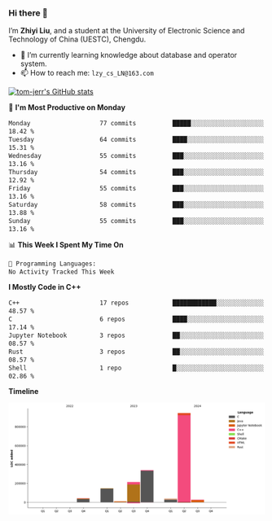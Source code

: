 ### Hi there 👋
I’m **Zhiyi Liu**, and a student at the University of Electronic Science and Technology of China (UESTC), Chengdu.
- 🌱 I’m currently learning knowledge about database and operator system.
- 📫 How to reach me: `lzy_cs_LN@163.com`
  
[![tom-jerr's GitHub stats](https://github-readme-stats.vercel.app/api?username=tom-jerr&hide=prs,stars&show_icons=true)](https://github.com/tom-jerr/github-readme-stats)





<!--
**tom-jerr/tom-jerr** is a ✨ _special_ ✨ repository because its `README.md` (this file) appears on your GitHub profile.

Here are some ideas to get you started:

- 🔭 I’m currently working on ...

- 👯 I’m looking to collaborate on ...
- 🤔 I’m looking for help with ...
- 💬 Ask me about ...
 ...
- 😄 Pronouns: ...
- ⚡ Fun fact: ...
-->

<!--START_SECTION:waka-->
📅 **I'm Most Productive on Monday** 

```text
Monday                   77 commits          █████░░░░░░░░░░░░░░░░░░░░   18.42 % 
Tuesday                  64 commits          ████░░░░░░░░░░░░░░░░░░░░░   15.31 % 
Wednesday                55 commits          ███░░░░░░░░░░░░░░░░░░░░░░   13.16 % 
Thursday                 54 commits          ███░░░░░░░░░░░░░░░░░░░░░░   12.92 % 
Friday                   55 commits          ███░░░░░░░░░░░░░░░░░░░░░░   13.16 % 
Saturday                 58 commits          ███░░░░░░░░░░░░░░░░░░░░░░   13.88 % 
Sunday                   55 commits          ███░░░░░░░░░░░░░░░░░░░░░░   13.16 % 
```


📊 **This Week I Spent My Time On** 

```text
💬 Programming Languages: 
No Activity Tracked This Week
```

**I Mostly Code in C++** 

```text
C++                      17 repos            ████████████░░░░░░░░░░░░░   48.57 % 
C                        6 repos             ████░░░░░░░░░░░░░░░░░░░░░   17.14 % 
Jupyter Notebook         3 repos             ██░░░░░░░░░░░░░░░░░░░░░░░   08.57 % 
Rust                     3 repos             ██░░░░░░░░░░░░░░░░░░░░░░░   08.57 % 
Shell                    1 repo              █░░░░░░░░░░░░░░░░░░░░░░░░   02.86 % 
```



**Timeline**

![Lines of Code chart](https://raw.githubusercontent.com/tom-jerr/tom-jerr/main/assets/bar_graph.png)


<!--END_SECTION:waka-->

